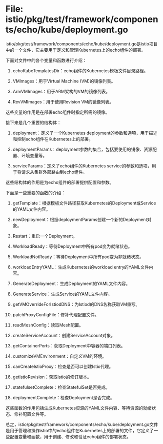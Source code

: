 # File: istio/pkg/test/framework/components/echo/kube/deployment.go

istio/pkg/test/framework/components/echo/kube/deployment.go是istio项目中的一个文件，它主要用于定义和管理Kubernetes上的echo组件的部署。

下面对文件中的各个变量和函数进行介绍：

1. echoKubeTemplatesDir：echo组件的Kubernetes模板文件目录路径。
 
2. VMImages：用于Virtual Machine (VM)的镜像列表。
   
3. ArmVMImages：用于ARM架构的VM的镜像列表。

4. RevVMImages：用于使用Revision VM的镜像列表。

这些变量的作用是在部署echo组件时指定所需的镜像。

接下来是几个重要的结构体：

1. deployment：定义了一个Kubernetes deployment的参数和选项，用于描述和控制echo组件在Kubernetes上的部署。

2. deploymentParams：deployment参数的集合，包括要使用的镜像、资源配置、环境变量等。

3. serviceParams：定义了echo组件的Kubernetes service的参数和选项，用于将请求从集群外部路由到echo组件。

这些结构体的作用是为echo组件的部署提供配置和参数。

下面是一些重要的函数的介绍：

1. getTemplate：根据模板文件路径获取Kubernetes的Deployment或Service的YAML文件内容。

2. newDeployment：根据deploymentParams创建一个新的Deployment对象。

3. Restart：重启一个Deployment。

4. WorkloadReady：等待Deployment中所有pod变为就绪状态。

5. WorkloadNotReady：等待Deployment中所有pod变为非就绪状态。

6. workloadEntryYAML：生成Kubernetes的workload entry的YAML文件内容。

7. GenerateDeployment：生成Deployment的YAML文件内容。

8. GenerateService：生成Service的YAML文件内容。

9. getVMOverrideForIstiodDNS：为Istiod的DNS名称获取VM重写。

10. patchProxyConfigFile：修补代理配置文件。

11. readMeshConfig：读取Mesh配置。

12. createServiceAccount：创建ServiceAccount对象。

13. getContainerPorts：获取Deployment中容器的端口列表。

14. customizeVMEnvironment：自定义VM的环境。

15. canCreateIstioProxy：检查是否可以创建Istio代理。

16. getIstioRevision：获取Istio的修订版本。

17. statefulsetComplete：检查StatefulSet是否完成。

18. deploymentComplete：检查Deployment是否完成。

这些函数的作用包括生成Kubernetes资源的YAML文件内容、等待资源的就绪状态、修补配置文件等。

总之，istio/pkg/test/framework/components/echo/kube/deployment.go文件是用于管理和操作istio中的echo组件在Kubernetes上的部署的文件，它定义了一些配置变量和函数，用于创建、修改和验证echo组件的部署状态。

